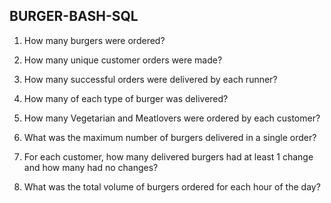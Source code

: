 ## BURGER-BASH-SQL

1. How many burgers were ordered?

2. How many unique customer orders were made?

3. How many successful orders were delivered by each runner?

4. How many of each type of burger was delivered?

5. How many Vegetarian and Meatlovers were ordered by each customer?

6. What was the maximum number of burgers delivered in a single order?

7. For each customer, how many delivered burgers had at least 1 change and
how many had no changes?

8. What was the total volume of burgers ordered for each hour of the day?
